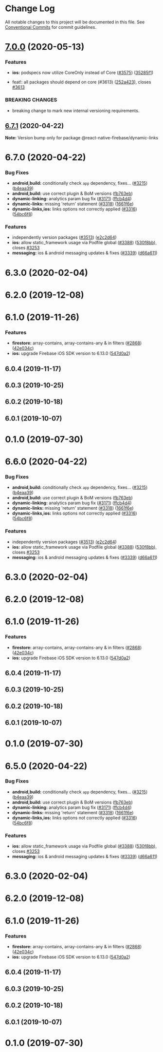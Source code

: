 # Change Log

All notable changes to this project will be documented in this file.
See [Conventional Commits](https://conventionalcommits.org) for commit guidelines.

# [7.0.0](https://github.com/invertase/react-native-firebase/tree/master/packages/links/compare/@react-native-firebase/dynamic-links@6.7.1...@react-native-firebase/dynamic-links@7.0.0) (2020-05-13)


### Features

* **ios:** podspecs now utilize CoreOnly instead of Core ([#3575](https://github.com/invertase/react-native-firebase/tree/master/packages/links/issues/3575)) ([35285f1](https://github.com/invertase/react-native-firebase/tree/master/packages/links/commit/35285f1655b16d05e6630fc556f95cccfb707ee4))


* feat!: all packages should depend on core (#3613) ([252a423](https://github.com/invertase/react-native-firebase/tree/master/packages/links/commit/252a4239e98a0f2a55c4afcd2d82e4d5f97e65e9)), closes [#3613](https://github.com/invertase/react-native-firebase/tree/master/packages/links/issues/3613)


### BREAKING CHANGES

* breaking change to mark new internal versioning requirements.





## [6.7.1](https://github.com/invertase/react-native-firebase/tree/master/packages/links/compare/@react-native-firebase/dynamic-links@6.7.0...@react-native-firebase/dynamic-links@6.7.1) (2020-04-22)

**Note:** Version bump only for package @react-native-firebase/dynamic-links





# 6.7.0 (2020-04-22)


### Bug Fixes

* **android,build:** conditionally check `app` dependency, fixes… ([#3215](https://github.com/invertase/react-native-firebase/tree/master/packages/links/issues/3215)) ([b4eaa39](https://github.com/invertase/react-native-firebase/tree/master/packages/links/commit/b4eaa39ea8022535696d28e6eacb5c3e3ce9578f))
* **android,build:** use correct plugin & BoM versions ([fb763eb](https://github.com/invertase/react-native-firebase/tree/master/packages/links/commit/fb763ebde216d8c789b08bd0d77c078089776627))
* **dynamic-linking:** analytics param bug fix ([#3171](https://github.com/invertase/react-native-firebase/tree/master/packages/links/issues/3171)) ([ffcb4d4](https://github.com/invertase/react-native-firebase/tree/master/packages/links/commit/ffcb4d432b8bab13659f4bd3628da1ce14b373f4))
* **dynamic-links:** missing 'return' statement ([#3318](https://github.com/invertase/react-native-firebase/tree/master/packages/links/issues/3318)) ([1661f6e](https://github.com/invertase/react-native-firebase/tree/master/packages/links/commit/1661f6e084c47ed835cc4539c654286964a6d9a8))
* **dynamic-links,ios:** links options not correctly applied ([#3316](https://github.com/invertase/react-native-firebase/tree/master/packages/links/issues/3316)) ([54bc6f8](https://github.com/invertase/react-native-firebase/tree/master/packages/links/commit/54bc6f8403b12a8cfaf0b862d13310ef28076d06))


### Features

* independently version packages ([#3513](https://github.com/invertase/react-native-firebase/tree/master/packages/links/issues/3513)) ([e2c2d64](https://github.com/invertase/react-native-firebase/tree/master/packages/links/commit/e2c2d64d2266cbdd14d4dcfefa64a08263f0af85))
* **ios:** allow static_framework usage via Podfile global ([#3388](https://github.com/invertase/react-native-firebase/tree/master/packages/links/issues/3388)) ([530f8bb](https://github.com/invertase/react-native-firebase/tree/master/packages/links/commit/530f8bbb51f89f106854dbf1df5ec80211e2cf8b)), closes [#3253](https://github.com/invertase/react-native-firebase/tree/master/packages/links/issues/3253)
* **messaging:** ios & android messaging updates & fixes ([#3339](https://github.com/invertase/react-native-firebase/tree/master/packages/links/issues/3339)) ([d66a611](https://github.com/invertase/react-native-firebase/tree/master/packages/links/commit/d66a6118f82005087f53b86571990fc071402153))



# 6.3.0 (2020-02-04)



# 6.2.0 (2019-12-08)



# 6.1.0 (2019-11-26)


### Features

* **firestore:** array-contains, array-contains-any & in filters ([#2868](https://github.com/invertase/react-native-firebase/tree/master/packages/links/issues/2868)) ([42e034c](https://github.com/invertase/react-native-firebase/tree/master/packages/links/commit/42e034c4807da54441d2baeab9f57bbf1a137a4a))
* **ios:** upgrade Firebase iOS SDK version to 6.13.0 ([547d0a2](https://github.com/invertase/react-native-firebase/tree/master/packages/links/commit/547d0a2d74a68808b29063f9b3aa3e1ac38551fc))



## 6.0.4 (2019-11-17)



## 6.0.3 (2019-10-25)



## 6.0.2 (2019-10-18)



## 6.0.1 (2019-10-07)



# 0.1.0 (2019-07-30)





# 6.6.0 (2020-04-22)


### Bug Fixes

* **android,build:** conditionally check `app` dependency, fixes… ([#3215](https://github.com/invertase/react-native-firebase/tree/master/packages/links/issues/3215)) ([b4eaa39](https://github.com/invertase/react-native-firebase/tree/master/packages/links/commit/b4eaa39ea8022535696d28e6eacb5c3e3ce9578f))
* **android,build:** use correct plugin & BoM versions ([fb763eb](https://github.com/invertase/react-native-firebase/tree/master/packages/links/commit/fb763ebde216d8c789b08bd0d77c078089776627))
* **dynamic-linking:** analytics param bug fix ([#3171](https://github.com/invertase/react-native-firebase/tree/master/packages/links/issues/3171)) ([ffcb4d4](https://github.com/invertase/react-native-firebase/tree/master/packages/links/commit/ffcb4d432b8bab13659f4bd3628da1ce14b373f4))
* **dynamic-links:** missing 'return' statement ([#3318](https://github.com/invertase/react-native-firebase/tree/master/packages/links/issues/3318)) ([1661f6e](https://github.com/invertase/react-native-firebase/tree/master/packages/links/commit/1661f6e084c47ed835cc4539c654286964a6d9a8))
* **dynamic-links,ios:** links options not correctly applied ([#3316](https://github.com/invertase/react-native-firebase/tree/master/packages/links/issues/3316)) ([54bc6f8](https://github.com/invertase/react-native-firebase/tree/master/packages/links/commit/54bc6f8403b12a8cfaf0b862d13310ef28076d06))


### Features

* independently version packages ([#3513](https://github.com/invertase/react-native-firebase/tree/master/packages/links/issues/3513)) ([e2c2d64](https://github.com/invertase/react-native-firebase/tree/master/packages/links/commit/e2c2d64d2266cbdd14d4dcfefa64a08263f0af85))
* **ios:** allow static_framework usage via Podfile global ([#3388](https://github.com/invertase/react-native-firebase/tree/master/packages/links/issues/3388)) ([530f8bb](https://github.com/invertase/react-native-firebase/tree/master/packages/links/commit/530f8bbb51f89f106854dbf1df5ec80211e2cf8b)), closes [#3253](https://github.com/invertase/react-native-firebase/tree/master/packages/links/issues/3253)
* **messaging:** ios & android messaging updates & fixes ([#3339](https://github.com/invertase/react-native-firebase/tree/master/packages/links/issues/3339)) ([d66a611](https://github.com/invertase/react-native-firebase/tree/master/packages/links/commit/d66a6118f82005087f53b86571990fc071402153))



# 6.3.0 (2020-02-04)



# 6.2.0 (2019-12-08)



# 6.1.0 (2019-11-26)


### Features

* **firestore:** array-contains, array-contains-any & in filters ([#2868](https://github.com/invertase/react-native-firebase/tree/master/packages/links/issues/2868)) ([42e034c](https://github.com/invertase/react-native-firebase/tree/master/packages/links/commit/42e034c4807da54441d2baeab9f57bbf1a137a4a))
* **ios:** upgrade Firebase iOS SDK version to 6.13.0 ([547d0a2](https://github.com/invertase/react-native-firebase/tree/master/packages/links/commit/547d0a2d74a68808b29063f9b3aa3e1ac38551fc))



## 6.0.4 (2019-11-17)



## 6.0.3 (2019-10-25)



## 6.0.2 (2019-10-18)



## 6.0.1 (2019-10-07)



# 0.1.0 (2019-07-30)





# 6.5.0 (2020-04-22)


### Bug Fixes

* **android,build:** conditionally check `app` dependency, fixes… ([#3215](https://github.com/invertase/react-native-firebase/tree/master/packages/links/issues/3215)) ([b4eaa39](https://github.com/invertase/react-native-firebase/tree/master/packages/links/commit/b4eaa39ea8022535696d28e6eacb5c3e3ce9578f))
* **android,build:** use correct plugin & BoM versions ([fb763eb](https://github.com/invertase/react-native-firebase/tree/master/packages/links/commit/fb763ebde216d8c789b08bd0d77c078089776627))
* **dynamic-linking:** analytics param bug fix ([#3171](https://github.com/invertase/react-native-firebase/tree/master/packages/links/issues/3171)) ([ffcb4d4](https://github.com/invertase/react-native-firebase/tree/master/packages/links/commit/ffcb4d432b8bab13659f4bd3628da1ce14b373f4))
* **dynamic-links:** missing 'return' statement ([#3318](https://github.com/invertase/react-native-firebase/tree/master/packages/links/issues/3318)) ([1661f6e](https://github.com/invertase/react-native-firebase/tree/master/packages/links/commit/1661f6e084c47ed835cc4539c654286964a6d9a8))
* **dynamic-links,ios:** links options not correctly applied ([#3316](https://github.com/invertase/react-native-firebase/tree/master/packages/links/issues/3316)) ([54bc6f8](https://github.com/invertase/react-native-firebase/tree/master/packages/links/commit/54bc6f8403b12a8cfaf0b862d13310ef28076d06))


### Features

* **ios:** allow static_framework usage via Podfile global ([#3388](https://github.com/invertase/react-native-firebase/tree/master/packages/links/issues/3388)) ([530f8bb](https://github.com/invertase/react-native-firebase/tree/master/packages/links/commit/530f8bbb51f89f106854dbf1df5ec80211e2cf8b)), closes [#3253](https://github.com/invertase/react-native-firebase/tree/master/packages/links/issues/3253)
* **messaging:** ios & android messaging updates & fixes ([#3339](https://github.com/invertase/react-native-firebase/tree/master/packages/links/issues/3339)) ([d66a611](https://github.com/invertase/react-native-firebase/tree/master/packages/links/commit/d66a6118f82005087f53b86571990fc071402153))



# 6.3.0 (2020-02-04)



# 6.2.0 (2019-12-08)



# 6.1.0 (2019-11-26)


### Features

* **firestore:** array-contains, array-contains-any & in filters ([#2868](https://github.com/invertase/react-native-firebase/tree/master/packages/links/issues/2868)) ([42e034c](https://github.com/invertase/react-native-firebase/tree/master/packages/links/commit/42e034c4807da54441d2baeab9f57bbf1a137a4a))
* **ios:** upgrade Firebase iOS SDK version to 6.13.0 ([547d0a2](https://github.com/invertase/react-native-firebase/tree/master/packages/links/commit/547d0a2d74a68808b29063f9b3aa3e1ac38551fc))



## 6.0.4 (2019-11-17)



## 6.0.3 (2019-10-25)



## 6.0.2 (2019-10-18)



## 6.0.1 (2019-10-07)



# 0.1.0 (2019-07-30)
